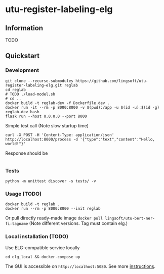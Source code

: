# utu-register-labeling-elg

## Information

TODO

## Quickstart

### Development

```
git clone --recurse-submodules https://github.com/lingsoft/utu-register-labeling-elg.git reglab
cd reglab
# TODO ./load-model.sh
# cd ..
docker build -t reglab-dev -f Dockerfile.dev .
docker run -it --rm -p 8000:8000 -v $(pwd):/app -u $(id -u):$(id -g) reglab-dev bash
flask run --host 0.0.0.0 --port 8000
```

Simple test call (Note slow startup time)

```
curl -X POST -H 'Content-Type: application/json' http://localhost:8000/process -d '{"type":"text","content":"Hello, world!"}'
```

Response should be

```json

```

### Tests

```
python -m unittest discover -s tests/ -v
```

### Usage (TODO)

```
docker build -t reglab .
docker run --rm -p 8000:8000 --init reglab
```

Or pull directly ready-made image `docker pull lingsoft/utu-bert-ner-fi:tagname`
(Note different versions. Tag must contain elg.)

### Local installation (TODO)

Use ELG-compatible service locally

```
cd elg_local && docker-compose up
```

The GUI is accessible on `http://localhost:5080`. See more 
[instructions](https://european-language-grid.readthedocs.io/en/stable/all/A1_PythonSDK/DeployServicesLocally.html#deploy-elg-compatible-service-from-its-docker-image).
